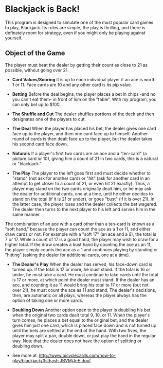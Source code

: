 # Blackjack is Back!
This program is designed to simulate one of the most popular card games to play, Blackjack. 
Its rules are simple, the play is thrilling, and there is definately room for strategy, even if you might only be playing against yourself.

## Object of the Game
The player must beat the dealer by getting their count as close to 21 as possible, without going over 21. 

- **Card Values/Scoring**
It is up to each individual player if an ace is worth 1 or 11. Face cards are 10 and any other card is its pip value.

- **Betting**
Before the deal begins, the player places a bet in chips -and no you can't eat them- in front of him on the "table". With my program, you can only bet up to $100. 

- **The Shuffle and Cut**
The dealer shuffles portions of the deck and then designates one of the players to cut.

- **The Deal**
When the player has placed his bet, the dealer gives one card face up to the player, and then one card face up to himself. Another round of cards is then dealt face up to the player, but the dealer takes his second card face down. 

- **Naturals**
If a player's first two cards are an ace and a "ten-card" (a picture card or 10), giving him a count of 21 in two cards, this is a natural or "blackjack." 

- **The Play**
The player to the left goes first and must decide whether to "stand" (not ask for another card) or "hit" (ask for another card in an attempt to get closer to a count of 21, or even hit 21 exactly). Thus, a player may stand on the two cards originally dealt him, or he may ask the dealer for additional cards, one at a time, until he either decides to stand on the total (if it is 21 or under), or goes "bust" (if it is over 21). In the latter case, the player loses and the dealer collects the bet wagered. The dealer then turns to the next player to his left and serves him in the same manner.

The combination of an ace with a card other than a ten-card is known as a "soft hand," because the player can count the ace as a 1 or 11, and either draw cards or not. For example with a "soft 17" (an ace and a 6), the total is 7 or 17. While a count of 17 is a good hand, the player may wish to draw for a higher total. If the draw creates a bust hand by counting the ace as an 11, the player simply counts the ace as a 1 and continues playing by standing or "hitting" (asking the dealer for additional cards, one at a time).

- **The Dealer's Play**
When the dealer has served, his face-down card is turned up. If the total is 17 or more, he must stand. If the total is 16 or under, he must take a card. He must continue to take cards until the total is 17 or more, at which point the dealer must stand. If the dealer has an ace, and counting it as 11 would bring his total to 17 or more (but not over 21), he must count the ace as 11 and stand. The dealer's decisions, then, are automatic on all plays, whereas the player always has the option of taking one or more cards.


- **Doubling Down**
Another option open to the player is doubling his bet when the original two cards dealt total 9, 10, or 11. When the player's turn comes, he places a bet equal to the original bet, and the dealer gives him just one card, which is placed face down and is not turned up until the bets are settled at the end of the hand. With two fives, the player may split a pair, double down, or just play the hand in the regular way. Note that the dealer does not have the option of splitting or doubling down.




- See more at: http://www.bicyclecards.com/how-to-play/blackjack/#sthash.JBVMjJeE.dpuf
